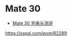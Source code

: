 # Mate 30

- [Mate 30 充电头测评](https://www.chongdiantou.com/wp/archives/39506.html)

https://sspai.com/post/62289

